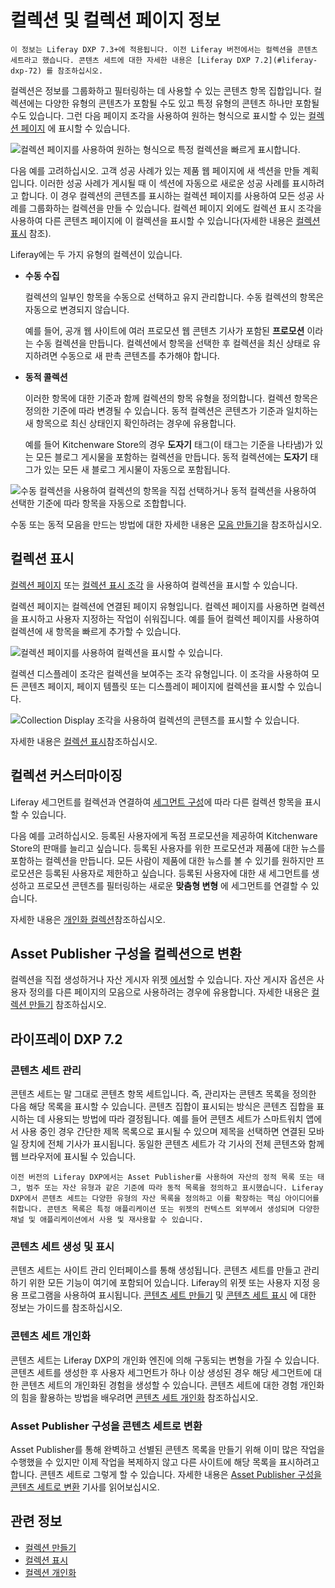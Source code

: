 # 컬렉션 및 컬렉션 페이지 정보

```{note}
이 정보는 Liferay DXP 7.3+에 적용됩니다. 이전 Liferay 버전에서는 컬렉션을 콘텐츠 세트라고 했습니다. 콘텐츠 세트에 대한 자세한 내용은 [Liferay DXP 7.2](#liferay-dxp-72) 를 참조하십시오.
```

컬렉션은 정보를 그룹화하고 필터링하는 데 사용할 수 있는 콘텐츠 항목 집합입니다. 컬렉션에는 다양한 유형의 콘텐츠가 포함될 수도 있고 특정 유형의 콘텐츠 하나만 포함될 수도 있습니다. 그런 다음 페이지 조각을 사용하여 원하는 형식으로 표시할 수 있는 [컬렉션 페이지](../../site-building/displaying-content/additional-content-display-options/displaying-collections.md#displaying-collections-on-a-collection-page) 에 표시할 수 있습니다.

![컬렉션 페이지를 사용하여 원하는 형식으로 특정 컬렉션을 빠르게 표시합니다.](./about-collections-and-collection-pages/images/01.png)

다음 예를 고려하십시오. 고객 성공 사례가 있는 제품 웹 페이지에 새 섹션을 만들 계획입니다. 이러한 성공 사례가 게시될 때 이 섹션에 자동으로 새로운 성공 사례를 표시하려고 합니다. 이 경우 컬렉션의 콘텐츠를 표시하는 컬렉션 페이지를 사용하여 모든 성공 사례를 그룹화하는 컬렉션을 만들 수 있습니다. 컬렉션 페이지 외에도 컬렉션 표시 조각을 사용하여 다른 콘텐츠 페이지에 이 컬렉션을 표시할 수 있습니다(자세한 내용은 [컬렉션 표시](../../site-building/displaying-content/additional-content-display-options/displaying-collections.md#displaying-collections-on-a-collection-page) 참조).

Liferay에는 두 가지 유형의 컬렉션이 있습니다.

- **수동 수집**

    컬렉션의 일부인 항목을 수동으로 선택하고 유지 관리합니다. 수동 컬렉션의 항목은 자동으로 변경되지 않습니다.

    예를 들어, 공개 웹 사이트에 여러 프로모션 웹 콘텐츠 기사가 포함된 **프로모션** 이라는 수동 컬렉션을 만듭니다. 컬렉션에서 항목을 선택한 후 컬렉션을 최신 상태로 유지하려면 수동으로 새 판촉 콘텐츠를 추가해야 합니다.

- **동적 콜렉션**

    이러한 항목에 대한 기준과 함께 컬렉션의 항목 유형을 정의합니다. 컬렉션 항목은 정의한 기준에 따라 변경될 수 있습니다. 동적 컬렉션은 콘텐츠가 기준과 일치하는 새 항목으로 최신 상태인지 확인하려는 경우에 유용합니다.

    예를 들어 Kitchenware Store의 경우 **도자기** 태그(이 태그는 기준을 나타냄)가 있는 모든 블로그 게시물을 포함하는 컬렉션을 만듭니다. 동적 컬렉션에는 **도자기** 태그가 있는 모든 새 블로그 게시물이 자동으로 포함됩니다.

![수동 컬렉션을 사용하여 컬렉션의 항목을 직접 선택하거나 동적 컬렉션을 사용하여 선택한 기준에 따라 항목을 자동으로 조합합니다.](./about-collections-and-collection-pages/images/02.png)

수동 또는 동적 모음을 만드는 방법에 대한 자세한 내용은 [모음 만들기](./creating-collections.md)을 참조하십시오.

## 컬렉션 표시

[컬렉션 페이지](../../site-building/displaying-content/additional-content-display-options/displaying-collections.md#displaying-collections-on-a-collection-page) 또는 [컬렉션 표시 조각](../../site-building/displaying-content/additional-content-display-options/displaying-collections.md#adding-a-collection-display-fragment-to-a-page) 을 사용하여 컬렉션을 표시할 수 있습니다.

컬렉션 페이지는 컬렉션에 연결된 페이지 유형입니다. 컬렉션 페이지를 사용하면 컬렉션을 표시하고 사용자 지정하는 작업이 쉬워집니다. 예를 들어 컬렉션 페이지를 사용하여 컬렉션에 새 항목을 빠르게 추가할 수 있습니다.

![컬렉션 페이지를 사용하여 컬렉션을 표시할 수 있습니다.](./about-collections-and-collection-pages/images/03.png)

컬렉션 디스플레이 조각은 컬렉션을 보여주는 조각 유형입니다. 이 조각을 사용하여 모든 콘텐츠 페이지, 페이지 템플릿 또는 디스플레이 페이지에 컬렉션을 표시할 수 있습니다.

![Collection Display 조각을 사용하여 컬렉션의 콘텐츠를 표시할 수 있습니다.](./about-collections-and-collection-pages/images/04.png)

자세한 내용은 [컬렉션 표시](../../site-building/displaying-content/additional-content-display-options/displaying-collections.md)참조하십시오.

## 컬렉션 커스터마이징

Liferay 세그먼트를 컬렉션과 연결하여 [세그먼트 구성](../../site-building/personalizing-site-experience/segmentation/creating-and-managing-user-segments.md)에 따라 다른 컬렉션 항목을 표시할 수 있습니다.

다음 예를 고려하십시오. 등록된 사용자에게 독점 프로모션을 제공하여 Kitchenware Store의 판매를 늘리고 싶습니다. 등록된 사용자를 위한 프로모션과 제품에 대한 뉴스를 포함하는 컬렉션을 만듭니다. 모든 사람이 제품에 대한 뉴스를 볼 수 있기를 원하지만 프로모션은 등록된 사용자로 제한하고 싶습니다. 등록된 사용자에 대한 새 세그먼트를 생성하고 프로모션 콘텐츠를 필터링하는 새로운 **맞춤형 변형** 에 세그먼트를 연결할 수 있습니다.

자세한 내용은 [개인화 컬렉션](../../site-building/personalizing-site-experience/experience-personalization/personalizing-collections.md)참조하십시오.

## Asset Publisher 구성을 컬렉션으로 변환

컬렉션을 직접 생성하거나 자산 게시자 위젯 [에서](../../site-building/displaying-content/using-the-asset-publisher-widget/displaying-assets-using-the-asset-publisher-widget.md)할 수 있습니다. 자산 게시자 옵션은 사용자 정의를 다른 페이지의 모음으로 사용하려는 경우에 유용합니다. 자세한 내용은 [컬렉션 만들기](./creating-collections.md#creating-a-collection-from-an-asset-publisher) 참조하십시오.

## 라이프레이 DXP 7.2

### 콘텐츠 세트 관리

콘텐츠 세트는 말 그대로 콘텐츠 항목 세트입니다. 즉, 관리자는 콘텐츠 목록을 정의한 다음 해당 목록을 표시할 수 있습니다. 콘텐츠 집합이 표시되는 방식은 콘텐츠 집합을 표시하는 데 사용되는 방법에 따라 결정됩니다. 예를 들어 콘텐츠 세트가 스마트워치 앱에서 사용 중인 경우 간단한 제목 목록으로 표시될 수 있으며 제목을 선택하면 연결된 모바일 장치에 전체 기사가 표시됩니다. 동일한 콘텐츠 세트가 각 기사의 전체 콘텐츠와 함께 웹 브라우저에 표시될 수 있습니다.

```{note}
이전 버전의 Liferay DXP에서는 Asset Publisher를 사용하여 자산의 정적 목록 또는 태그, 범주 또는 자산 유형과 같은 기준에 따라 동적 목록을 정의하고 표시했습니다. Liferay DXP에서 콘텐츠 세트는 다양한 유형의 자산 목록을 정의하고 이를 확장하는 핵심 아이디어를 취합니다. 콘텐츠 목록은 특정 애플리케이션 또는 위젯의 컨텍스트 외부에서 생성되며 다양한 채널 및 애플리케이션에서 사용 및 재사용할 수 있습니다.
```

### 콘텐츠 세트 생성 및 표시

콘텐츠 세트는 사이트 관리 인터페이스를 통해 생성됩니다. 콘텐츠 세트를 만들고 관리하기 위한 모든 기능이 여기에 포함되어 있습니다. Liferay의 위젯 또는 사용자 지정 응용 프로그램을 사용하여 표시됩니다. [콘텐츠 세트 만들기](./creating-collections.md#creating-content-sets) 및 [콘텐츠 세트 표시](../../site-building/displaying-content/additional-content-display-options/displaying-collections.md#displaying-content-sets) 에 대한 정보는 가이드를 참조하십시오.

### 콘텐츠 세트 개인화

콘텐츠 세트는 Liferay DXP의 개인화 엔진에 의해 구동되는 변형을 가질 수 있습니다. 콘텐츠 세트를 생성한 후 사용자 세그먼트가 하나 이상 생성된 경우 해당 세그먼트에 대한 콘텐츠 세트의 개인화된 경험을 생성할 수 있습니다. 콘텐츠 세트에 대한 경험 개인화의 힘을 활용하는 방법을 배우려면 [콘텐츠 세트 개인화](../../site-building/personalizing-site-experience/experience-personalization/personalizing-collections.md#content-set-personalization) 참조하십시오.

### Asset Publisher 구성을 콘텐츠 세트로 변환

Asset Publisher를 통해 완벽하고 선별된 콘텐츠 목록을 만들기 위해 이미 많은 작업을 수행했을 수 있지만 이제 작업을 복제하지 않고 다른 사이트에 해당 목록을 표시하려고 합니다. 콘텐츠 세트로 그렇게 할 수 있습니다. 자세한 내용은 [Asset Publisher 구성을 콘텐츠 세트로 변환](./creating-collections.md#converting-asset-publisher-configurations-to-content-sets) 기사를 읽어보십시오.

## 관련 정보

* [컬렉션 만들기](./creating-collections.md)
* [컬렉션 표시](../../site-building/displaying-content/additional-content-display-options/displaying-collections.md)
* [컬렉션 개인화](../../site-building/personalizing-site-experience/experience-personalization/personalizing-collections.md)
